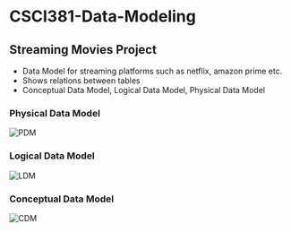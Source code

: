 # CSCI381-Data-Modeling

## Streaming Movies Project
* Data Model for streaming platforms such as netflix, amazon prime etc.
* Shows relations between tables
* Conceptual Data Model, Logical Data Model, Physical Data Model

### Physical Data Model
![PDM](https://github.com/Nwiradiradja/Data-Modeling/blob/main/StreamingMovies/PDM.png?raw=true)

### Logical Data Model
![LDM](https://github.com/Nwiradiradja/Data-Modeling/blob/main/StreamingMovies/LDM.png?raw=true)

### Conceptual Data Model
![CDM](https://github.com/Nwiradiradja/Data-Modeling/blob/main/StreamingMovies/CDM.png?raw=true)
